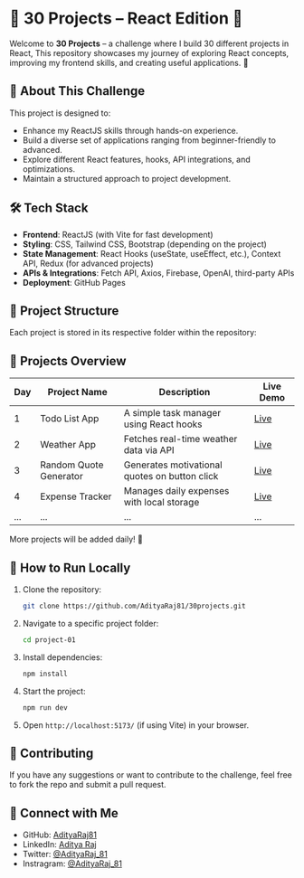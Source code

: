 <!-- # React + Vite

This template provides a minimal setup to get React working in Vite with HMR and some ESLint rules.

Currently, two official plugins are available:

- [@vitejs/plugin-react](https://github.com/vitejs/vite-plugin-react/blob/main/packages/plugin-react/README.md) uses [Babel](https://babeljs.io/) for Fast Refresh
- [@vitejs/plugin-react-swc](https://github.com/vitejs/vite-plugin-react-swc) uses [SWC](https://swc.rs/) for Fast Refresh -->



# 🚀 30 Projects – React Edition 🎯

Welcome to **30 Projects** – a challenge where I build 30 different projects in React, This repository showcases my journey of exploring React concepts, improving my frontend skills, and creating useful applications. 🌟

## 📌 About This Challenge
This project is designed to:
- Enhance my ReactJS skills through hands-on experience.
- Build a diverse set of applications ranging from beginner-friendly to advanced.
- Explore different React features, hooks, API integrations, and optimizations.
- Maintain a structured approach to project development.

## 🛠️ Tech Stack
- **Frontend**: ReactJS (with Vite for fast development)
- **Styling**: CSS, Tailwind CSS, Bootstrap (depending on the project)
- **State Management**: React Hooks (useState, useEffect, etc.), Context API, Redux (for advanced projects)
- **APIs & Integrations**: Fetch API, Axios, Firebase, OpenAI, third-party APIs
- **Deployment**: GitHub Pages
  
## 📂 Project Structure
Each project is stored in its respective folder within the repository:

<!--
```
📦 30-days-30-projects
 ┣ 📂 project-01
 ┃ ┣ 📜 src/
 ┃ ┣ 📜 public/
 ┃ ┣ 📜 README.md
 ┃ ┗ 📜 package.json
 ┣ 📂 project-02
 ┣ 📂 project-03
 ┣ ...
 ┗ 📜 README.md
```
-->

## 🚀 Projects Overview
| Day | Project Name | Description | Live Demo |
|----|------------|-------------|----------|
| 1  | Todo List App | A simple task manager using React hooks | [Live](#) |
| 2  | Weather App | Fetches real-time weather data via API | [Live](#) |
| 3  | Random Quote Generator | Generates motivational quotes on button click | [Live](#) |
| 4  | Expense Tracker | Manages daily expenses with local storage | [Live](#) |
| ... | ... | ... | ... |

More projects will be added daily! 🚀

## 🔧 How to Run Locally
1. Clone the repository:
   ```sh
   git clone https://github.com/AdityaRaj81/30projects.git
   ```
2. Navigate to a specific project folder:
   ```sh
   cd project-01
   ```
3. Install dependencies:
   ```sh
   npm install
   ```
4. Start the project:
   ```sh
   npm run dev
   ```
5. Open `http://localhost:5173/` (if using Vite) in your browser.

## 🤝 Contributing
If you have any suggestions or want to contribute to the challenge, feel free to fork the repo and submit a pull request.

## 📢 Connect with Me
- GitHub: [AdityaRaj81](https://github.com/AdityaRaj81)
- LinkedIn: [Aditya Raj](https://linkedin.com/in/AdityaRaj81)
- Twitter: [@AdityaRaj_81](https://twitter.com/Adityaraj_81)
- Instragram: [@AdityaRaj_81](https://instragram.com/Adityaraj_81)

